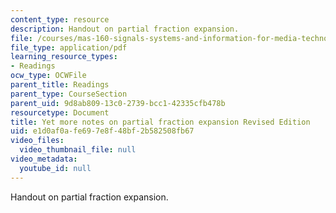 ```yaml
---
content_type: resource
description: Handout on partial fraction expansion.
file: /courses/mas-160-signals-systems-and-information-for-media-technology-fall-2007/e1d0af0afe697e8f48bf2b582508fb67_1121_partial_fra.pdf
file_type: application/pdf
learning_resource_types:
- Readings
ocw_type: OCWFile
parent_title: Readings
parent_type: CourseSection
parent_uid: 9d8ab809-13c0-2739-bcc1-42335cfb478b
resourcetype: Document
title: Yet more notes on partial fraction expansion Revised Edition
uid: e1d0af0a-fe69-7e8f-48bf-2b582508fb67
video_files:
  video_thumbnail_file: null
video_metadata:
  youtube_id: null
---
```

Handout on partial fraction expansion.